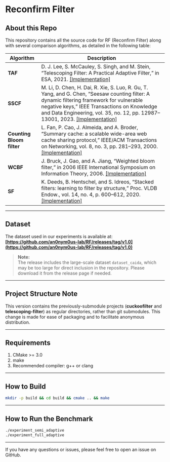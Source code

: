 # Reconfirm Filter

## About this Repo

This repository contains all the source code for RF (Reconfirm Filter) along with several comparison algorithms, as detailed in the following table:

| Algorithm              | Description |
|------------------------|-------------|
| **TAF**                | D. J. Lee, S. McCauley, S. Singh, and M. Stein, “Telescoping Filter: A Practical Adaptive Filter,” in ESA, 2021. [[Implementation]](/nonlearnedfilter/telescoping-filter) |
| **SSCF**               | M. Li, D. Chen, H. Dai, R. Xie, S. Luo, R. Gu, T. Yang, and G. Chen, “Seesaw counting filter: A dynamic filtering framework for vulnerable negative keys,” IEEE Transactions on Knowledge and Data Engineering, vol. 35, no. 12, pp. 12987–13001, 2023. [[Implementation]](/nonlearnedfilter/SSCF/SeesawCF.h) |
| **Counting Bloom filter** | L. Fan, P. Cao, J. Almeida, and A. Broder, “Summary cache: a scalable wide-area web cache sharing protocol,” IEEE/ACM Transactions on Networking, vol. 8, no. 3, pp. 281–293, 2000. [[Implementation]](/nonlearnedfilter/countingBloom.h) |
| **WCBF**               | J. Bruck, J. Gao, and A. Jiang, “Weighted bloom filter,” in 2006 IEEE International Symposium on Information Theory, 2006. [[Implementation]](/nonlearnedfilter/wcbf.h) |
| **SF**                 | K. Deeds, B. Hentschel, and S. Idreos, “Stacked filters: learning to filter by structure,” Proc. VLDB Endow., vol. 14, no. 4, p. 600–612, 2020. [[Implementation]](/nonlearnedfilter/stackedfilter/) |

---

## Dataset

The dataset used in our experiments is available at:  
**[https://github.com/an0nym0us-lab/RF/releases/tag/v1.0](https://github.com/an0nym0us-lab/RF/releases/tag/v1.0)**

> **Note:**  
> The release includes the large-scale dataset `dataset_caida`, which may be too large for direct inclusion in the repository. Please download it from the release page if needed.

---

## Project Structure Note

This version contains the previously-submodule projects (**cuckoofilter** and **telescoping-filter**) as regular directories, rather than git submodules. This change is made for ease of packaging and to facilitate anonymous distribution.

---

## Requirements

1. CMake >= 3.0
2. make
3. Recommended compiler: g++ or clang

---

## How to Build

```bash
mkdir -p build && cd build && cmake .. && make
```

---

## How to Run the Benchmark

```bash
./experiment_semi_adaptive
./experiment_full_adaptive
```

---

If you have any questions or issues, please feel free to open an issue on GitHub.